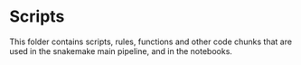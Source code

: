 # Scripts

This folder contains scripts, rules, functions and other code chunks that are used in the snakemake main pipeline, and in the notebooks.

